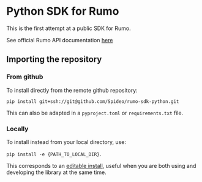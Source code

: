 # Python SDK for Rumo

This is the first attempt at a public SDK for Rumo.

See official Rumo API documentation [here](https://apidoc.rumo.co/)

## Importing the repository

### From github

To install directly from the remote github repository:

`pip install git+ssh://git@github.com/Spideo/rumo-sdk-python.git`

This can also be adapted in a `pyproject.toml` or `requirements.txt` file.

### Locally

To install instead from your local directory, use:

`pip install -e {PATH_TO_LOCAL_DIR}`.

This corresponds to an [editable install](https://pip.pypa.io/en/stable/topics/local-project-installs/#editable-installs),
useful when you are both using and developing the library at the same time.